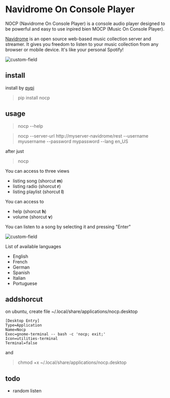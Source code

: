 # Navidrome On Console Player

NOCP (Navidrome On Console Player) is a console audio player designed to be powerful and easy to use inpired bien MOCP (Music On Console Player).

[Navidrome](https://www.navidrome.org/) is an open source web-based music collection server and streamer. It gives you freedom to listen to your music collection from any browser or mobile device. It's like your personal Spotify!

![custom-field](nocpglobal.png "Nocp")


## install

install by [pypi](https://pypi.org/project/nocp/)

> pip install nocp



## usage

> nocp --help

> nocp --server-url http://myserver-navidrome/rest --username myusername --password mypassword --lang en_US

after just

> nocp

You can access to three views

- listing song (shorcut **m**)
- listing radio (shorcut **r**)
- listing playlist (shorcut **l**)

You can access to

- help (shorcut **h**)
- volume (shorcut **v**)

You can listen to a song by selecting it and pressing "Enter"

![custom-field](nocpaction.png "help")

List of available languages

- English
- French
- German
- Spanish
- Italian
- Portuguese


## addshorcut

on ubuntu, create file ~/.local/share/applications/nocp.desktop

```
[Desktop Entry]
Type=Application
Name=Nocp
Exec=gnome-terminal -- bash -c 'nocp; exit;'
Icon=utilities-terminal
Terminal=false
```

and

> chmod +x ~/.local/share/applications/nocp.desktop


## todo

- random listen